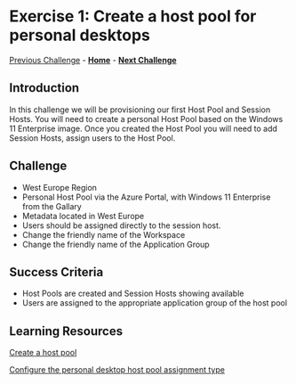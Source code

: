 # Exercise 1: Create a host pool for personal desktops

[Previous Challenge](./00-Pre-Reqs.md) - **[Home](../Readme.md)** - **[Next Challenge](02-multi-session-Hostpools.md)**

## Introduction
In this challenge we will be provisioning our first Host Pool and Session Hosts. You will need to create a personal Host Pool based on the Windows 11 Enterprise image. Once you created the Host Pool you will need to add Session Hosts, assign users to the Host Pool.

## Challenge 
- West Europe Region
- Personal Host Pool via the Azure Portal, with Windows 11 Enterprise from the Gallary
- Metadata located in West Europe
- Users should be assigned directly to the session host.
- Change the friendly name of the Workspace
- Change the friendly name of the Application Group

## Success Criteria
- Host Pools are created and Session Hosts showing available
- Users are assigned to the appropriate application group of the host pool


## Learning Resources
[Create a host pool](https://learn.microsoft.com/en-us/azure/virtual-desktop/create-host-pools-azure-marketplace?tabs=azure-portal)

[Configure the personal desktop host pool assignment type](https://learn.microsoft.com/en-us/azure/virtual-desktop/configure-host-pool-personal-desktop-assignment-type)
